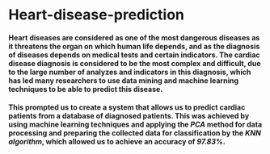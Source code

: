 # Heart-disease-prediction
#### Heart diseases are considered as one of the most dangerous diseases as it threatens the organ on which human life depends, and as the diagnosis of diseases depends on medical tests and certain indicators. The cardiac disease diagnosis is considered to be the most complex and difficult, due to the large number of analyzes and indicators in this diagnosis, which has led many researchers to use data mining and machine learning techniques to be able to predict this disease.

#### This prompted us to create a system that allows us to predict cardiac patients from a database of diagnosed patients. This was achieved by using machine learning techniques and applying the ***PCA*** method for data processing and preparing the collected data for classification by the ***KNN algorithm***, which allowed us to achieve an accuracy of ***97.83%***.
